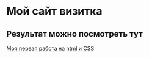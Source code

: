 # Мой сайт визитка

## Результат можно посмотреть тут

[Моя первая работа на html и CSS](https://vokanson.github.io/resume/)
